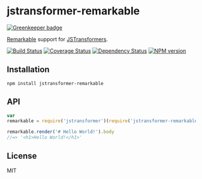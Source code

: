 # jstransformer-remarkable

[![Greenkeeper badge](https://badges.greenkeeper.io/jstransformers/jstransformer-remarkable.svg)](https://greenkeeper.io/)

[Remarkable](http://npm.im/remarkable) support for [JSTransformers](http://github.com/jstransformers).

[![Build Status](https://img.shields.io/travis/jstransformers/jstransformer-remarkable/master.svg)](https://travis-ci.org/jstransformers/jstransformer-remarkable)
[![Coverage Status](https://img.shields.io/codecov/c/github/jstransformers/jstransformer-remarkable/master.svg)](https://codecov.io/gh/jstransformers/jstransformer-remarkable)
[![Dependency Status](https://img.shields.io/david/jstransformers/jstransformer-remarkable/master.svg)](http://david-dm.org/jstransformers/jstransformer-remarkable)
[![NPM version](https://img.shields.io/npm/v/jstransformer-remarkable.svg)](https://www.npmjs.org/package/jstransformer-remarkable)

## Installation

    npm install jstransformer-remarkable

## API

```js
var
remarkable = require('jstransformer')(require('jstransformer-remarkable'));

remarkable.render('# Hello World!').body
//=> '<h1>Hello World!</h1>'
```

## License

MIT
